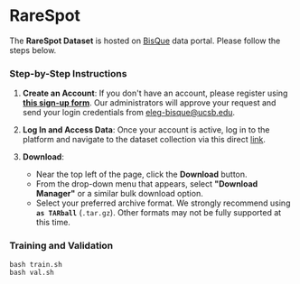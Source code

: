 # RareSpot

The **RareSpot Dataset** is hosted on [BisQue](https://bisque2.ece.ucsb.edu) data portal. Please follow the steps below.

### Step-by-Step Instructions

1.  **Create an Account**: If you don't have an account, please register using [**this sign-up form**](https://docs.google.com/forms/d/e/1FAIpQLSfUCwOdl8Gd1KErPXbLWSPvF74ApT7M142sYQVdwluDUJXMAg/viewform). Our administrators will approve your request and send your login credentials from eleg-bisque@ucsb.edu.

2.  **Log In and Access Data**: Once your account is active, log in to the platform and navigate to the dataset collection via this direct [link](https://bisque2.ece.ucsb.edu/client_service/view?resource=https://bisque2.ece.ucsb.edu/data_service/00-dgNjZY4xZxgNGQivrGdrQ8).

3.  **Download**:
    * Near the top left of the page, click the **Download** button.
    * From the drop-down menu that appears, select **"Download Manager"** or a similar bulk download option.
    * Select your preferred archive format. We strongly recommend using **`as TARball`** (`.tar.gz`). Other formats may not be fully supported at this time.

### Training and Validation
```python
bash train.sh
bash val.sh
